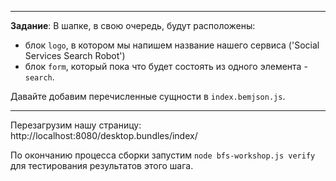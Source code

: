-------------------------------------------------------------------------------
**Задание**: В шапке, в свою очередь, будут расположены:
* блок `logo`, в котором мы напишем название нашего сервиса ('Social Services Search Robot')
* блок `form`, который пока что будет состоять из одного элемента - `search`.

Давайте добавим перечисленные сущности в `index.bemjson.js`.

-------------------------------------------------------------------------------

Перезагрузим нашу страницу: http://localhost:8080/desktop.bundles/index/

По окончанию процесса сборки запустим `node bfs-workshop.js verify` для тестирования результатов этого шага.
